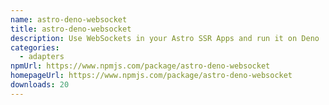 ```yaml
---
name: astro-deno-websocket
title: astro-deno-websocket
description: Use WebSockets in your Astro SSR Apps and run it on Deno
categories:
  - adapters
npmUrl: https://www.npmjs.com/package/astro-deno-websocket
homepageUrl: https://www.npmjs.com/package/astro-deno-websocket
downloads: 20
---
```


